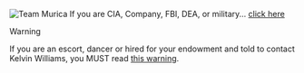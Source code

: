 ![Team Murica](https://github.com/CompanyMen/.github/assets/159488374/5f4083c8-0596-4538-a70e-ac660b5b190d)
If you are CIA, Company, FBI, DEA, or military... [click here](https://github.com/9413d5ff2a0b4f237a264010b65350e7/TAG/blob/master/PHB33/README.md)

> [!WARNING]
> If you are an escort, dancer or hired for your endowment and told to contact Kelvin Williams, you MUST read [this warning](https://github.com/9413d5ff2a0b4f237a264010b65350e7/TAG/blob/master/PHB33/EscortWarning.md).
